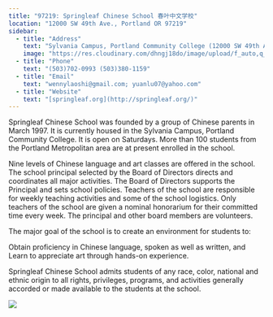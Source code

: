 ```yaml
---
title: "97219: Springleaf Chinese School 春叶中文学校"
location: "12000 SW 49th Ave., Portland OR 97219"
sidebar:
  - title: "Address"
    text: "Sylvania Campus, Portland Community College (12000 SW 49th Ave., Portland OR 97219)"
    image: "https://res.cloudinary.com/dhngj18do/image/upload/f_auto,q_auto/v1/images/activities/springleafLogo_y2p3bwe0abrxvgqp1kid"
  - title: "Phone"
    text: "(503)702-0993 (503)380-1159"
  - title: "Email"
    text: "wennylaoshi@gmail.com; yuanlu07@yahoo.com"
  - title: "Website"
    text: "[springleaf.org](http://springleaf.org/)"
---
```


Springleaf Chinese School was founded by a group of Chinese parents in March 1997. It is currently housed in the Sylvania Campus, Portland   Community College. It is open on Saturdays. More than 100 students from the Portland Metropolitan area are at present enrolled in the school.

Nine levels of Chinese language and art classes are offered in the school. The school principal selected by the Board of Directors directs and coordinates all major activities. The Board of Directors supports the Principal and sets school policies. Teachers of the school are responsible for weekly teaching activities and some of the school logistics. Only teachers of the school are given a nominal honorarium for their committed time every week. The principal and other board members are volunteers.

The major goal of the school is to create an environment for students to:

Obtain proficiency in Chinese language, spoken as well as written, and
Learn to appreciate art through hands-on experience.

Springleaf Chinese School admits students of any race, color, national and ethnic origin to all rights, privileges, programs, and activities generally accorded or made available to the students at the school.

![](https://res.cloudinary.com/dhngj18do/image/upload/f_auto,q_auto/v1/images/activities/springleafpic_yjsbmgjo0hxhrleefg1v)
